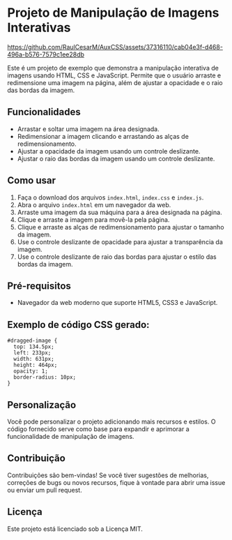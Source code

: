 # Projeto de Manipulação de Imagens Interativas



https://github.com/RaulCesarM/AuxCSS/assets/37316110/cab04e3f-d468-496a-b576-7579c1ee28db


Este é um projeto de exemplo que demonstra a manipulação interativa de imagens usando HTML, CSS e JavaScript. Permite que o usuário arraste e redimensione uma imagem na página, além de ajustar a opacidade e o raio das bordas da imagem.

## Funcionalidades

- Arrastar e soltar uma imagem na área designada.
- Redimensionar a imagem clicando e arrastando as alças de redimensionamento.
- Ajustar a opacidade da imagem usando um controle deslizante.
- Ajustar o raio das bordas da imagem usando um controle deslizante.

## Como usar

1. Faça o download dos arquivos `index.html`, `index.css` e `index.js`.
2. Abra o arquivo `index.html` em um navegador da web.
3. Arraste uma imagem da sua máquina para a área designada na página.
4. Clique e arraste a imagem para movê-la pela página.
5. Clique e arraste as alças de redimensionamento para ajustar o tamanho da imagem.
6. Use o controle deslizante de opacidade para ajustar a transparência da imagem.
7. Use o controle deslizante de raio das bordas para ajustar o estilo das bordas da imagem.

## Pré-requisitos

- Navegador da web moderno que suporte HTML5, CSS3 e JavaScript.

## Exemplo de código CSS gerado:
```
#dragged-image {
  top: 134.5px;
  left: 233px;
  width: 631px;
  height: 464px;
  opacity: 1;
  border-radius: 10px;
}
```



## Personalização

Você pode personalizar o projeto adicionando mais recursos e estilos. O código fornecido serve como base para expandir e aprimorar a funcionalidade de manipulação de imagens.

## Contribuição

Contribuições são bem-vindas! Se você tiver sugestões de melhorias, correções de bugs ou novos recursos, fique à vontade para abrir uma issue ou enviar um pull request.

## Licença

Este projeto está licenciado sob a Licença MIT. 
